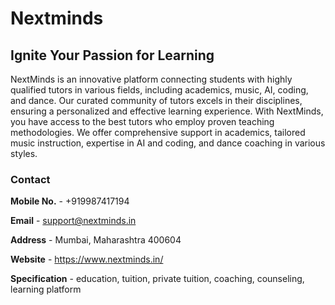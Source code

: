 # Nextminds
## Ignite Your Passion for Learning
NextMinds is an innovative platform connecting students with highly qualified tutors in various fields, including academics, music, AI, coding, and dance. Our curated community of tutors excels in their disciplines, ensuring a personalized and effective learning experience. With NextMinds, you have access to the best tutors who employ proven teaching methodologies. We offer comprehensive support in academics, tailored music instruction, expertise in AI and coding, and dance coaching in various styles.
### Contact
**Mobile No.** - +919987417194

**Email** - support@nextminds.in

**Address** - Mumbai, Maharashtra 400604

**Website** - https://www.nextminds.in/  

**Specification** - education, tuition, private tuition, coaching, counseling, learning platform
